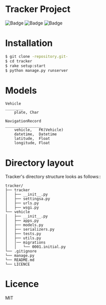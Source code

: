 Tracker Project
=================

![Badge](https://img.shields.io/badge/python-2.7-green.svg)
![Badge](https://img.shields.io/badge/django-1.11.27-green.svg)
![Badge](https://img.shields.io/badge/postgresql-9.6-blue.svg)

Installation
================
```sh
$ git clone -repository.git-
$ cd tracker
$ rake setup:start
$ python manage.py runserver
```

Models
================
    Vehicle
    ________
        plate, Char
     
    NavigationRecord
    ________________
        vehicle,   FK(Vehicle)
        datetime,  Datetime
        latitude,  Float
        longitude, Float

Directory layout
================

Tracker's directory structure looks as follows::

    tracker/
    ├── tracker
    │   ├── __init__.py
    │   ├── settingsa.py
    │   ├── urls.py    
    │   ├── wsgi.py
    └── vehicle
    │   ├── __init__.py
    │   ├── apps.py
    │   ├── models.py
    │   ├── serializers.py
    │   ├── tests.py
    │   ├── utils.py
    │   │── migrations
    │   │   └── 0001.initial.py
    └── .gitignore
    └── manage.py
    └── README.md
    └── LICENCE
  

Licence
================
MIT